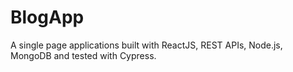 # BlogApp

A single page applications built with ReactJS, REST APIs, Node.js, MongoDB and tested with Cypress.
